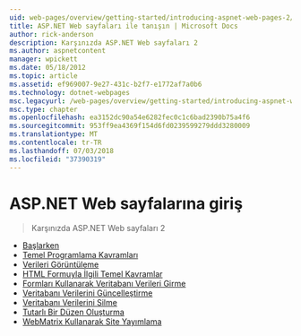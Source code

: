```yaml
---
uid: web-pages/overview/getting-started/introducing-aspnet-web-pages-2/index
title: ASP.NET Web sayfaları ile tanışın | Microsoft Docs
author: rick-anderson
description: Karşınızda ASP.NET Web sayfaları 2
ms.author: aspnetcontent
manager: wpickett
ms.date: 05/18/2012
ms.topic: article
ms.assetid: ef969007-9e27-431c-b2f7-e1772af7a0b6
ms.technology: dotnet-webpages
msc.legacyurl: /web-pages/overview/getting-started/introducing-aspnet-web-pages-2
msc.type: chapter
ms.openlocfilehash: ea3152dc90a54e6282fec0c1c6bad2390b75a4f6
ms.sourcegitcommit: 953ff9ea4369f154d6fd0239599279ddd3280009
ms.translationtype: MT
ms.contentlocale: tr-TR
ms.lasthandoff: 07/03/2018
ms.locfileid: "37390319"
---
```

<a name="introducing-aspnet-web-pages"></a>ASP.NET Web sayfalarına giriş
====================
> Karşınızda ASP.NET Web sayfaları 2


- [Başlarken](getting-started.md)
- [Temel Programlama Kavramları](intro-to-web-pages-programming.md)
- [Verileri Görüntüleme](displaying-data.md)
- [HTML Formuyla İlgili Temel Kavramlar](form-basics.md)
- [Formları Kullanarak Veritabanı Verileri Girme](entering-data.md)
- [Veritabanı Verilerini Güncelleştirme](updating-data.md)
- [Veritabanı Verilerini Silme](deleting-data.md)
- [Tutarlı Bir Düzen Oluşturma](layouts.md)
- [WebMatrix Kullanarak Site Yayımlama](publishing.md)
